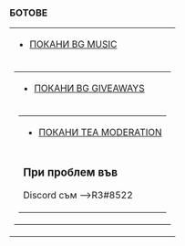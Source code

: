 

### БОТОВЕ

<!--Start copying Custom Button code--><link rel="stylesheet" type="text/css" media="all" href="https://emarketing.activenetwork.com/res/button/css/button-v4.css" /><table><tbody><tr><td><div id="btn_div" class="btn-g201-orangebtn"><ul><li><a id="btn_lnk" href="https://dsc.gg/bgultimate-music" target="_blank"><span id="btn_txt">ПОКАНИ BG MUSIC</span></a></li></ul></div></td></tr><tr><td nowrap=""><div id="btn_foot">                      
  <!--Start copying Custom Button code--><link rel="stylesheet" type="text/css" media="all" href="https://emarketing.activenetwork.com/res/button/css/button-v4.css" /><table><tbody><tr><td><div id="btn_div" class="btn-g201-redbtn"><ul><li><a id="btn_lnk" href="https://dsc.gg/bg-rewards" target="_blank"><span id="btn_txt">ПОКАНИ BG GIVEAWAYS</span></a></li></ul></div></td></tr><tr><td nowrap=""><div id="btn_foot">  
  <!--Start copying Custom Button code--><link rel="stylesheet" type="text/css" media="all" href="https://emarketing.activenetwork.com/res/button/css/button-v4.css" /><table><tbody><tr><td><div id="btn_div" class="btn-g201-orangebtn"><ul><li><a id="btn_lnk" href="https://dsc.gg/tea-moderation" target="_blank"><span id="btn_txt">ПОКАНИ TEA MODERATION</span></a></li></ul></div></td></tr><tr><td nowrap=""><div id="btn_foot">

### При проблем във
Discord съм -->R3#8522
